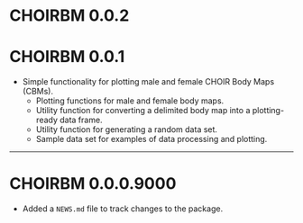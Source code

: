 # CHOIRBM 0.0.2

# CHOIRBM 0.0.1

* Simple functionality for plotting male and female CHOIR Body Maps (CBMs).
  - Plotting functions for male and female body maps.
  - Utility function for converting a delimited body map into a plotting-ready
    data frame.
  - Utility function for generating a random data set.
  - Sample data set for examples of data processing and plotting.

---

# CHOIRBM 0.0.0.9000

* Added a `NEWS.md` file to track changes to the package.

